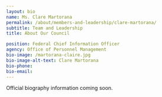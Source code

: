 ```yaml
---
layout: bio
name: Ms. Clare Martorana
permalink: /about/members-and-leadership/clare-martorana/
subtitle: Team and Leadership
title: About Our Council

position: Federal Chief Information Officer
agency: Office of Personnel Management
bio-image: /martorana-claire.jpg
bio-image-alt-text: Clare Martorana
bio-phone:
bio-email:
---
```


Official biography information coming soon.
